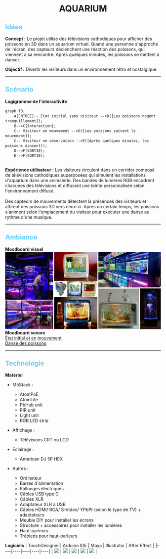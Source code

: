 <h1 style="text-align:center;">AQUARIUM</h1>

## <span style="color:#66CCFF">Idées</span><br>
**Concept :**
Le projet utilise des télévisions cathodiques pour afficher des poissons en 3D dans un aquarium virtuel. Quand une personne s'approche de l'écran, des capteurs déclenchent une réaction des poissons, qui viennent à sa rencontre. Après quelques minutes, les poissons se mettent à danser.

**Objectif :**
Divertir les visiteurs dans un environnement rétro et nostalgique.
<br>
<hr>

## <span style="color:#66CCFF">Scénario</span><br>
**Logigramme de l'interactivité**
```mermaid
graph TD;
    A[ENTRÉE]-- État initial sans visiteur -->B([Les poissons nagent tranquillement]);
    B-->C{Interaction};
    C-- Visiteur en mouvement -->D([Les poissons suivent le mouvement]);
    C-- Visiteur en observation -->E([Après quelques minutes, les poissons dansent]);
    D-->F[SORTIE];
    E-->F[SORTIE];
    
```
**Expérience utilisateur :**
Les visiteurs circulent dans un corridor composé de télévisions cathodiques superposées qui simulent les installations d'aquarium dans une animalerie. Des bandes de lumières RGB encadrent chacunes des télévisions et diffusent une teinte personnalisée selon l'environnement diffusé. <br>
<br>
Des capteurs de mouvements détectent la présences des visiteurs et attirent des poissons 3D vers ceux-ci. Après un certain temps, les poissons s'animent selon l'emplacement du visiteur pour exécuter une danse au rythme d'une musique.
<br>
<hr>

## <span style="color:#66CCFF">Ambiance</span>
**Moodboard visuel**
![Moodboard visuel](./images/moodboard_visuel.png)<br>
**Moodboard sonore**<br>
[État initial et en mouvement](https://pixabay.com/music/ambient-deep-in-the-ocean-116172/) <br>
[Danse des poissons](https://pixabay.com/music/ambient-wondrous-waters-119518/)
<br>
<hr>

## <span style="color:#66CCFF">Technologie</span>
**Matériel**
- M5Stack :
    - AtomPoE
    - AtomLite
    - PbHub unit
    - PIR unit
    - Light unit
    - RGB LED strip

- Affichage :
    - Télévisions CRT ou LCD

- Éclairage :
    - American DJ 5P HEX

- Autres :
  - Ordinateur
  - Barres d'alimentation
  - Rallonges électriques
  - Câbles USB type C
  - Câbles XLR
  - Adaptateur XLR à USB
  - Câbles HDMI/ RCA/ S-Video/ YPbPr (selon le type de TV) + adaptateurs
  - Meuble DIY pour installer les écrans
  - Structure + accessoires pour installer les lumières
  - Haut-parleurs
  - Trépieds pour haut-parleurs
  
**Logiciels**
| TouchDesigner | Arduino IDE | Maya | Illustrator | After Effect |
|----|----|----|----|----|
| ![](https://insmac.org/uploads/posts/2023-05/touchdesigner.png) | ![](https://cdn.icon-icons.com/icons2/159/PNG/256/arduino_22429.png) | ![](https://www.cadlinecommunity.co.uk/hc/article_attachments/5338683140253/autodesk-maya-product-icon-128_2x.png) | ![](https://static-00.iconduck.com/assets.00/adobe-illustrator-icon-256x256-t2dggjlq.png) | ![](https://cdn-icons-png.flaticon.com/256/5968/5968428.png) |

